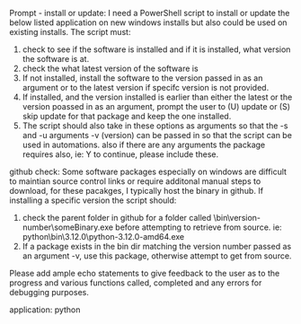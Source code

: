 Prompt - install or update: 
I need a PowerShell script to install or update the below listed application on new windows installs but also could be used on existing installs. The script must:
1. check to see if the software is installed and if it is installed, what version the software is at. 
2. check the what latest version of the software is
3. If not installed, install the software to the version passed in as an argument or to the latest version if specifc version is not provided.  
4. If installed, and the version installed is earlier than either the latest or the version poassed in as an argument, prompt the user to (U) update or  (S) skip update for that package and keep the one installed. 
5. The script should also take in these options as arguments so that the   -s and -u arguments -v (version) can be passed in so that the script can be used in automations. also if there are any arguments the package requires also, ie: Y to continue, please include these.

github check: Some software packages especially on windows are difficult to maintian source control links or require additonal manual steps to download, for these pacakges, I typically host the binary in github. 
If installing a specific version the script should:  
1. check the parent folder in github for a folder called \bin\version-number\someBinary.exe before attempting to retrieve from source. ie: python\bin\3.12.0\python-3.12.0-amd64.exe
2. If a package exists in the bin dir matching the version number passed as an argument -v, use this package, otherwise attempt to get from source.

Please add ample echo statements to give feedback to the user as to the progress and various functions called, completed and any errors for debugging purposes. 

application: python 

